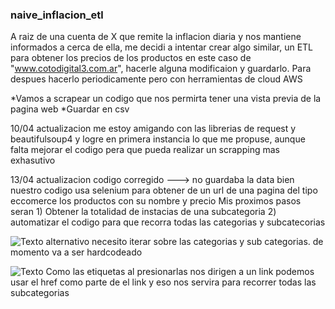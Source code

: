 ### naive_inflacion_etl
A raiz de una cuenta de X que remite la inflacion diaria y nos mantiene informados a cerca de ella, me decidi a intentar crear algo similar, un ETL para obtener los precios de los productos en este caso de "www.cotodigital3.com.ar", hacerle alguna modificaion y guardarlo. Para despues hacerlo periodicamente pero con herramientas de cloud AWS


*Vamos a scrapear un codigo que nos permirta tener una vista previa de la pagina web
*Guardar en csv

10/04 actualizacion me estoy amigando con las librerias de request y beautifulsoup4 y logre en primera instancia lo que me propuse, aunque falta mejorar el codigo pera que pueda realizar un scrapping mas exhasutivo

13/04 actualizacion codigo corregido ---> no guardaba la data bien
nuestro codigo usa selenium para obtener de un url de una pagina del tipo eccomerce los productos con su nombre y precio
Mis proximos pasos seran 1) Obtener la totalidad de instacias de una subcategoria
                         2) automatizar el codigo para que recorra todas las categorias y subcatecorias

![Texto alternativo](src/primras.PNG)
necesito iterar sobre las categorias y sub categorias. de momento va a ser hardcodeado


![Texto](src/caaaaaa.PNG)
Como las etiquetas al presionarlas nos dirigen a un link podemos usar el href como parte de el link y eso nos servira para recorrer todas las subcategorias

